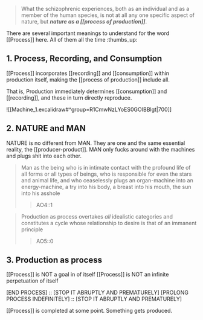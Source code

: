 > What the schizophrenic experiences, both as an individual and as a member of the human species, is not at all any one specific aspect of nature, but ***nature as a [[process of production]]***.

There are several important meanings to understand for the word [[Process]] here. All of them all the time :thumbs_up:
## 1. Process, Recording, and Consumption
[[Process]] incorporates [[recording]] and [[consumption]] within production itself, making the [[process of production]] include all.

That is, Production immediately determines [[consumption]] and [[recording]], and these in turn directly reproduce.

![[Machine_1.excalidraw#^group=R1CmwNzLYoES0GOIBBlgt|700]]

## 2. NATURE and MAN
NATURE is no different from MAN. They are one and the same essential reality, the [[producer-product]]. MAN only fucks around with the machines and plugs shit into each other.

> Man as the being who is in intimate contact with the profound life of all forms or all types of beings, who is responsible for even the stars and animal life, and who ceaselessly plugs an organ-machine into an energy-machine, a try into his body, a breast into his mouth, the sun into his asshole
> >AO4::1

> Production as process overtakes *all* idealistic categories and constitutes a cycle whose relationship to desire is that of an immanent principle
> >AO5::0
## 3. Production as process
[[Process]] is NOT a goal in of itself
[[Process]] is NOT an infinite perpetuation of itself

[END PROCESS] :: [STOP IT ABRUPTLY AND PREMATURELY]
[PROLONG PROCESS INDEFINITELY] :: [STOP IT ABRUPTLY AND PREMATURELY]

[[Process]] is completed at some point. Something gets produced.